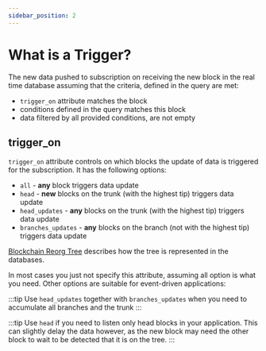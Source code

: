 ```yaml
---
sidebar_position: 2
---
```


# What is a Trigger?

The new data pushed to subscription on receiving the new block in the real time database assuming that the criteria,
defined in the query are met:

* ```trigger_on``` attribute matches the block
* conditions defined in the query matches this block
* data filtered by all provided conditions, are not empty

## trigger_on

```trigger_on``` attribute controls on which blocks the update of data is triggered for the subscription.
It has the following options:

* ```all``` - **any** block triggers data update
* ```head``` -  **new** blocks on the trunk (with the highest tip) triggers data update
* ```head_updates``` - **any** blocks on the trunk (with the highest tip) triggers data update
* ```branches_updates``` - **any** blocks on the branch (not with the highest tip) triggers data update

[Blockchain Reorg Tree](/docs/graphql/dataset/select-blocks/) describes how the tree is represented in the databases.

In most cases you just not specify this attribute, assuming all option is what you need. Other options are suitable
for event-driven applications:

:::tip
Use ```head_updates``` together with ```branches_updates``` when you need to accumulate all branches and the trunk
:::

:::tip
Use ```head``` if you need to listen only head blocks in your application. This can slightly delay the data however, as the new block 
may need the other block to wait to be detected that it is on the tree.
:::
